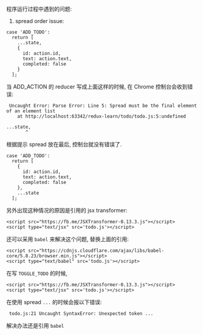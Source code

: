 程序运行过程中遇到的问题: 

1. spread order issue: 
    
```
case 'ADD_TODO':
  return [
    ...state,
    {
      id: action.id,
      text: action.text,
      completed: false
    }
  ];
```      

当 ADD_ACTION 的 reducer 写成上面这样的时候, 在 Chrome 控制台会收到错误:

```
 Uncaught Error: Parse Error: Line 5: Spread must be the final element of an element list
    at http://localhost:63342/redux-learn/todo/todo.js:5:undefined

...state,
       ^
```

根据提示 spread 放在最后, 控制台就没有错误了.

```
case 'ADD_TODO':
  return [
    {
      id: action.id,
      text: action.text,
      completed: false
    },
    ...state
  ];
```    

另外出现这种情况的原因是引用的 jsx transformer:

```
<script src="https://fb.me/JSXTransformer-0.13.3.js"></script>
<script type="text/jsx" src='todo.js'></script>
```

还可以采用 `babel` 来解决这个问题, 替换上面的引用:

```
<script src="https://cdnjs.cloudflare.com/ajax/libs/babel-core/5.8.23/browser.min.js"></script>
<script type="text/babel" src='todo.js'></script>
```


 
在写 `TOGGLE_TODO` 的时候, 
 
```
<script src="https://fb.me/JSXTransformer-0.13.3.js"></script>
<script type="text/jsx" src='todo.js'></script>
```

在使用 spread `...` 的时候会报以下错误:

``` 
 todo.js:21 Uncaught SyntaxError: Unexpected token ...
```

解决办法还是引用 `babel`

